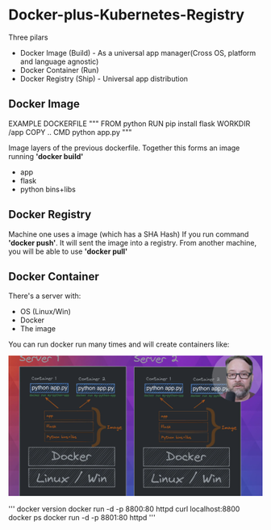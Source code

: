# Docker-plus-Kubernetes-Registry

Three pilars
- Docker Image (Build) - As a universal app manager(Cross OS, platform and language agnostic)
- Docker Container (Run) 
- Docker Registry (Ship) - Universal app distribution


## Docker Image
EXAMPLE DOCKERFILE
"""
FROM python
RUN pip install flask
WORKDIR /app
COPY ..
CMD python app.py
"""

Image layers of the previous dockerfile. Together this forms an image running **'docker build'**
- app
- flask
- python bins+libs


## Docker Registry
Machine one uses a image (which has a SHA Hash)
If you run command **'docker push'**. It will sent the image into a registry.
From another machine, you will be able to use **'docker pull'**


## Docker Container
There's a server with:
- OS (Linux/Win)
- Docker
- The image

You can run docker run <app-name> many times and will create containers like:

![Docker Container](container_servers.png)


'''
docker version
docker run -d -p 8800:80 httpd
curl localhost:8800
docker ps
docker run -d -p 8801:80 httpd
'''